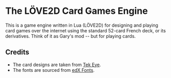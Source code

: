 # The LÖVE2D Card Games Engine

This is a game engine written in Lua (LÖVE2D) for designing and playing card games over the internet using the standard 52-card French deck, or its derivatives. Think of it as Gary's mod -- but for playing cards.

## Credits

* The card designs are taken from [Tek Eye](https://tekeye.uk/playing_cards/svg-playing-cards).
* The fonts are sourced from [edX Fonts](https://github.com/clintonb/edx-fonts).
